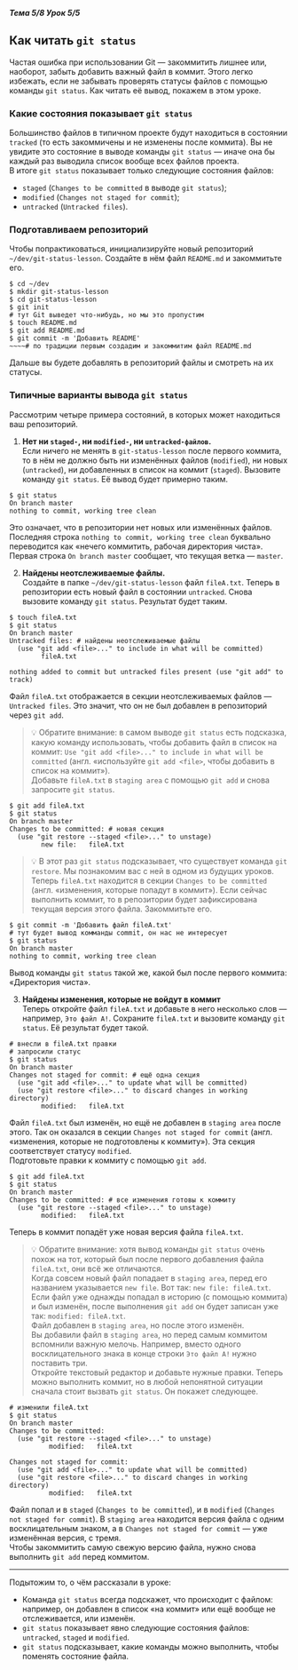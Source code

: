 __*Тема 5/8 Урок 5/5*__  
## Как читать `git status`  
Частая ошибка при использовании Git — закоммитить лишнее или, наоборот, забыть добавить важный файл в коммит. Этого легко избежать, если не забывать проверять статусы файлов с помощью команды `git status`. Как читать её вывод, покажем в этом уроке.  

### Какие состояния показывает `git status`  
Большинство файлов в типичном проекте будут находиться в состоянии `tracked` (то есть закоммичены и не изменены после коммита). Вы не увидите это состояние в выводе команды `git status` — иначе она бы каждый раз выводила список вообще всех файлов проекта.  
В итоге `git status` показывает только следующие состояния файлов:  
- `staged` (`Changes to be committed` в выводе `git status`);  
- `modified` (`Changes not staged for commit`);
- `untracked` (`Untracked files`).  

### Подготавливаем репозиторий  
Чтобы попрактиковаться, инициализируйте новый репозиторий `~/dev/git-status-lesson`. Создайте в нём файл `README.md` и закоммитьте его.
```
$ cd ~/dev
$ mkdir git-status-lesson
$ cd git-status-lesson
$ git init
# тут Git выведет что-нибудь, но мы это пропустим
$ touch README.md
$ git add README.md
$ git commit -m 'Добавить README'
~~~~# по традиции первым создадим и закоммитим файл README.md 
```
Дальше вы будете добавлять в репозиторий файлы и смотреть на их статусы.  

### Типичные варианты вывода `git status`   
Рассмотрим четыре примера состояний, в которых может находиться ваш репозиторий.  
1. __Нет ни `staged-`, ни `modified-`, ни `untracked-файлов`.__  
Если ничего не менять в `git-status-lesson` после первого коммита, то в нём не должно быть ни изменённых файлов (`modified`), ни новых (`untracked`), ни добавленных в список на коммит (`staged`). Вызовите команду `git status`. Её вывод будет примерно таким.
```
$ git status
On branch master
nothing to commit, working tree clean  
```
  Это означает, что в репозитории нет новых или изменённых файлов. Последняя строка `nothing to commit, working tree clean` буквально переводится как «нечего коммитить, рабочая директория чиста».  
  Первая строка `On branch master` сообщает, что текущая ветка — `master`.  

2. __Найдены неотслеживаемые файлы.__  
Создайте в папке `~/dev/git-status-lesson` файл `fileA.txt`. Теперь в репозитории есть новый файл в состоянии `untracked`. Снова вызовите команду `git status`. Результат будет таким.
```
$ touch fileA.txt
$ git status
On branch master
Untracked files: # найдены неотслеживаемые файлы
  (use "git add <file>..." to include in what will be committed)
        fileA.txt

nothing added to commit but untracked files present (use "git add" to track) 
```
  Файл `fileA.txt` отображается в секции неотслеживаемых файлов — `Untracked files`. Это значит, что он не был добавлен в репозиторий через `git add`.  
> 💡 Обратите внимание: в самом выводе `git status` есть подсказка, какую команду использовать, чтобы добавить файл в список на коммит: `Use "git add <file>..." to include in what will be committed` (англ. «используйте `git add <file>`, чтобы добавить в список на коммит»).  
  Добавьте `fileA.txt` в `staging area` с помощью `git add` и снова запросите `git status`.  
```
$ git add fileA.txt 
$ git status
On branch master
Changes to be committed: # новая секция
  (use "git restore --staged <file>..." to unstage)
        new file:   fileA.txt 
```
> 💡 В этот раз `git status` подсказывает, что существует команда `git restore`. Мы познакомим вас с ней в одном из будущих уроков.  
  Теперь `fileA.txt` находится в секции `Changes to be committed` (англ. «изменения, которые попадут в коммит»). Если сейчас выполнить коммит, то в репозитории будет зафиксирована текущая версия этого файла. Закоммитьте его.  
```
$ git commit -m 'Добавить файл fileA.txt'
# тут будет вывод комманды commit, он нас не интересует
$ git status
On branch master
nothing to commit, working tree clean 
```
Вывод команды `git status` такой же, какой был после первого коммита: «Директория чиста».  

3. __Найдены изменения, которые не войдут в коммит__  
Теперь откройте файл `fileA.txt` и добавьте в него несколько слов — например, `Это файл A!`. Сохраните `fileA.txt` и вызовите команду `git status`. Её результат будет такой.
```
# внесли в fileA.txt правки
# запросили статус
$ git status 
On branch master
Changes not staged for commit: # ещё одна секция
  (use "git add <file>..." to update what will be committed)
  (use "git restore <file>..." to discard changes in working directory)
        modified:   fileA.txt 
```
Файл `fileA.txt` был изменён, но ещё не добавлен в `staging area` после этого. Так он оказался в секции `Changes not staged for commit` (англ. «изменения, которые не подготовлены к коммиту»). Эта секция соответствует статусу `modified`.  
Подготовьте правки к коммиту с помощью `git add`.  
```
$ git add fileA.txt
$ git status
On branch master
Changes to be committed: # все изменения готовы к коммиту
  (use "git restore --staged <file>..." to unstage)
        modified:   fileA.txt 
```
Теперь в коммит попадёт уже новая версия файла `fileA.txt`.  
> 💡 Обратите внимание: хотя вывод команды `git status` очень похож на тот, который был после первого добавления файла `fileA.txt`, они всё же отличаются.  
Когда совсем новый файл попадает в `staging area`, перед его названием указывается `new file`. Вот так: `new file: fileA.txt`.  
Если файл уже однажды попадал в историю (с помощью коммита) и был изменён, после выполнения `git add` он будет записан уже так: `modified: fileA.txt`.  
Файл добавлен в `staging area`, но после этого изменён.  
Вы добавили файл в `staging area`, но перед самым коммитом вспомнили важную мелочь. Например, вместо одного восклицательного знака в конце строки `Это файл A!` нужно поставить три.  
Откройте текстовый редактор и добавьте нужные правки. Теперь можно выполнить коммит, но в любой непонятной ситуации сначала стоит вызвать `git status`. Он покажет следующее.  
```
# изменили fileA.txt
$ git status
On branch master
Changes to be committed:
  (use "git restore --staged <file>..." to unstage)
          modified:   fileA.txt

Changes not staged for commit:
  (use "git add <file>..." to update what will be committed)
  (use "git restore <file>..." to discard changes in working directory)
          modified:   fileA.txt 
```
Файл попал и в `staged` (`Changes to be committed`), и в `modified` (`Changes not staged for commit`). В `staging area` находится версия файла с одним восклицательным знаком, а в `Changes not staged for commit` — уже изменённая версия, с тремя.  
Чтобы закоммитить самую свежую версию файла, нужно снова выполнить `git add` перед коммитом.  

---
Подытожим то, о чём рассказали в уроке:  
- Команда `git status` всегда подскажет, что происходит с файлом: например, он добавлен в список «на коммит» или ещё вообще не отслеживается, или изменён.  
- `git status` показывает явно следующие состояния файлов: `untracked`, `staged` и `modified`.  
- `git status` подсказывает, какие команды можно выполнить, чтобы поменять состояние файла.  

